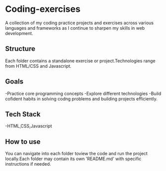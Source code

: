 # Coding-exercises
A collection of my coding practice projects and exercises across various languages and frameworks as I continue to sharpen my skills in web development.

## Structure
Each folder contains a standalone exercise or project.Technologies range from HTML/CSS and Javascript.

## Goals
-Practice core programming concepts
-Explore different technologies
-Build cofident habits in solving codng problems and building projects efficiently.

## Tech Stack
-HTML,CSS,Javascript


## How to use
You can navigate into each folder toview the code and run the project locally.Each folder may contain its own 'README.md' with specific instructions if needed.

